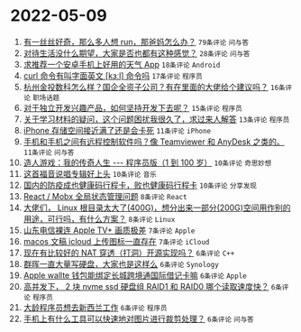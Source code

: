 # 2022-05-09

1. [有一丝丝好奇，那么多人想 run，那爸妈怎么办？](https://www.v2ex.com/t/851678) `79条评论` `问与答`
1. [对待生活没什么期望，大家是否也都有这种感觉？](https://www.v2ex.com/t/851659) `28条评论` `问与答`
1. [求推荐一个安卓手机上好用的天气 App](https://www.v2ex.com/t/851682) `18条评论` `Android`
1. [curl 命令有叫字面英文 [kɜːl] 命令吗](https://www.v2ex.com/t/851663) `17条评论` `程序员`
1. [杭州金投数科怎么样？国企全资子公司？有在里面的大佬给个建议吗？](https://www.v2ex.com/t/851638) `16条评论` `职场话题`
1. [对于独立开发兴趣产品，如何坚持开发下去呢？](https://www.v2ex.com/t/851656) `15条评论` `程序员`
1. [关于学习材料的疑问，这个问题困扰我很久了，求过来人解答](https://www.v2ex.com/t/851637) `13条评论` `程序员`
1. [iPhone 存储空间接近满了还是会卡死](https://www.v2ex.com/t/851665) `11条评论` `iPhone`
1. [手机和手机之间有远程控制软件吗？像 Teamviewer 和 AnyDesk 之类的。](https://www.v2ex.com/t/851654) `11条评论` `问与答`
1. [造人游戏：我的传奇人生 --- 程序员版（1 到 100 岁）](https://www.v2ex.com/t/851681) `10条评论` `奇思妙想`
1. [这首福音说唱专辑好上头](https://www.v2ex.com/t/851675) `10条评论` `音乐`
1. [国内的防疫成也健康码行程卡，败也健康码行程卡](https://www.v2ex.com/t/851644) `10条评论` `分享发现`
1. [React / Mobx 全局状态管理问题](https://www.v2ex.com/t/851701) `8条评论` `React`
1. [大佬们， Linux 根目录太大了(400G)，想分出来一部分(200G)空间用作别的用途，可行吗，有什么方案？](https://www.v2ex.com/t/851671) `8条评论` `Linux`
1. [山东电信裸连 Apple TV+ 画质极差](https://www.v2ex.com/t/851683) `7条评论` `Apple`
1. [macos 文稿 icloud 上传图标一直存在](https://www.v2ex.com/t/851673) `7条评论` `iCloud`
1. [现在有比较好的 NAT 穿透（打洞）开源实现吗？](https://www.v2ex.com/t/851676) `6条评论` `C++`
1. [群晖一直大量写硬盘，大家也是这样么](https://www.v2ex.com/t/851668) `6条评论` `Synology`
1. [Apple wallte 钱包能绑定长城跨境通国际借记卡嘛](https://www.v2ex.com/t/851646) `6条评论` `Apple`
1. [高并发下， 2 块 nvme ssd 硬盘组 RAID1 和 RAID0 哪个读取速度快？](https://www.v2ex.com/t/851641) `6条评论` `程序员`
1. [大龄程序员想去新西兰工作](https://www.v2ex.com/t/851640) `6条评论` `程序员`
1. [手机上有什么工具可以快速地对图片进行裁剪处理？](https://www.v2ex.com/t/851636) `6条评论` `问与答`
